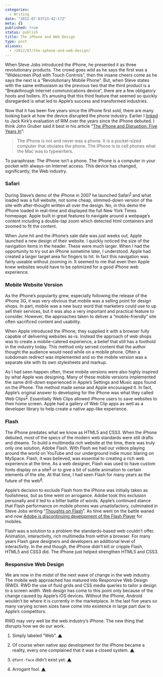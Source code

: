 ```yaml
---
categories:
  - Writing
date: "2012-07-03T23:42:17Z"
meta: {}
published: true
status: publish
title: The iPhone and Web Design
type: post
aliases:
  - /2012/07/the-iphone-and-web-design/
---
```

<p>When Steve Jobs introduced the iPhone, he presented it as three revolutionary products. The crowd goes wild as he says the first was a “Widescreen iPod with Touch Controls”, then the insane cheers come as he says the next is a “Revolutionary Mobile Phone”. But, when Steve states with the same enthusiasm as the previous two that the third product is a “Breakthrough Internet communications device”, there are a few obligatory hoots and hollers. It’s amusing that this third feature that seemed so quickly disregarded is what led to Apple’s success and transformed industries.</p>
<p>Now that it has been five years since the iPhone first sold, there are many looking back at how the device disrupted the phone industry. Earlier I <a href="http://phanza.com/2012/07/03/they-werent-competing-with-a-phone">linked</a> to Jack Kirk’s evaluation of RIM over the years since the iPhone debuted. I think John Gruber said it best in his article “<a href="http://daringfireball.net/2012/07/iphone_disruption_five_years_in">The iPhone and Disruption: Five Years In</a>”:</p>
<blockquote>
<p>The iPhone is not and never was a phone. It is a pocket-sized computer that obviates the phone. The iPhone is to cell phones what the Mac was to typewriters.</p>
</blockquote>
<p>To paraphrase: The iPhone isn’t a phone. The iPhone is a computer in your pocket with always-on Internet access. This device has changed, significantly, the Web industry.</p>
<h3 id="safari">Safari</h3>
<p>During Steve’s demo of the iPhone in 2007 he launched Safari<sup id="fnref:-2012-07-03"><a href="#fn:1-2012-07-03" class="cmp-footnote">1</a></sup> and what loaded was a full website, not some cheap, slimmed-down version of the site with after-thought written all over the design. No, in this demo the iPhone loaded in real-time and displayed the full New York Times homepage. Apple built in great features to navigate around a webpage’s content including a double-tap zoom which detected html containers and zoomed to fit the content.</p>
<p>When June hit and the iPhone’s sale date was just weeks out, Apple launched a new design of their website. I quickly noticed the size of the navigation items in the header. These were much larger. When I had the opportunity to try out an iPhone sometime later, I understood. Apple had created a larger target area for fingers to hit. In fact this navigation was fairly useable without zooming in. It seemed to me that even then Apple knew websites would have to be optimized for a good iPhone web experience.</p>
<h3 id="mobile-website-version">Mobile Website Version</h3>
<p>As the iPhone’s popularity grew, especially following the release of the iPhone 3G, it was very obvious that mobile was a selling point for design shops. In part, mobile was a new buzz word that marketers could use to up sell their services, but it was also a very important and practical feature to consider. However, the approaches taken to deliver a “mobile-friendly” site often sacrificed content and usability.</p>
<p>When Apple introduced the iPhone, they supplied it with a browser fully capable of delivering websites as-is. Instead the approach of web shops was to create a mobile-catered experience, a belief that still has a foothold in the industry today. This method only served content that the author thought the audience would need while on a mobile phone. Often a subdomain redirect was implemented and so the mobile version was a separate site with its own stylesheets and markup.</p>
<p>As I had seen happen often, these mobile versions were also highly inspired by what Apple was designing. Many of these mobile versions implemented the same drill-down experienced in Apple’s Settings and Music apps found on the iPhone. The method made sense and Apple encouraged it. In fact, Apple’s original answer to developing for the iPhone was what they called Web Clips<sup id="fnref:-2012-07-03"><a href="#fn:2-2012-07-03" class="cmp-footnote">2</a></sup>. Essentially Web Clips allowed iPhone users to save websites to their home screen. Apple had a gallery of Web Clip apps as well as a developer library to help create a native app-like experience.</p>
<h3 id="flash">Flash</h3>
<p>The iPhone predates what we know as HTML5 and CSS3. When the iPhone debuted, most of the specs of the modern web standards were still drafts and dreams. To build a multimedia rich website at the time, there was truly only one solution, Adobe Flash. With Flash we had our videos playing around the world on YouTube and our underground indie music blaring on MySpace. Flash, it was believed, was essential to creating a rich web experience at the time. As a web designer, Flash was used to have custom fonts display on a site<sup id="fnref:-2012-07-03"><a href="#fn:3-2012-07-03" class="cmp-footnote">3</a></sup> or to give a bit of subtle animation to certain elements of the site. At that time, I had seen Flash for many years as the future of the web<sup id="fnref:-2012-07-03"><a href="#fn:4-2012-07-03" class="cmp-footnote">4</a></sup>.</p>
<p>Apple’s decision to exclude Flash from the iPhone was initially taken as foolishness, but as time went on arrogance. Adobe took this exclusion personally and it led to a bitter battle of words. Apple’s continued stance that Flash performance on mobile phones was unsatisfactory, culminated in Steve Jobs writing “<a href="http://www.apple.com/hotnews/thoughts-on-flash/">Thoughts on Flash</a>”. As time went on the battle waned and now <a href="http://blogs.adobe.com/flashplayer/2012/06/flash-player-and-android-update.html">Adobe is discontinuing development of the Flash Player</a> for mobiles.</p>
<p>Flash was a solution to a problem the standards-based web couldn’t offer. Animation, interactivity, rich multimedia from within a browser. For many years Flash gave designers and developers an additional level of interactivity. In the end though, the iPhone didn’t kill or cripple Flash, HTML5 and CSS3 did. The iPhone just helped strengthen HTML5 and CSS3.</p>
<h3 id="responsive-web-design">Responsive Web Design</h3>
<p>We are now in the midst of the next wave of change in the web industry. The mobile web approached has matured into Responsive Web Design (RWD). RWD the use of fluid grids and CSS media queries to tailor a design to a screen width. Web design has come to this point only because of the change caused by Apple’s iOS devices. Without the iPhone, Android wouldn’t be where it is currently in the marketplace. In the last five years so many varying screen sizes have come into existence in large part due to Apple’s competitors.</p>
<p>RWD may very well be the web industry’s iPhone. The new thing that disrupts how we do our work.</p>
<div class="cmp-footnotes">
<ol>
<li id="fn:1-2012-07-03">
<p>Simply labeled “Web”.&nbsp;<a href="#fnref:-2012-07-03" class="cmp-footnotes__return-link">&#9650;</a></p>
</li>
<li id="fn:2-2012-07-03">
<p>Of course when native app development for the iPhone became  a reality, every one complained that it was a closed system.&nbsp;<a href="#fnref:-2012-07-03" class="cmp-footnotes__return-link">&#9650;</a></p>
</li>
<li id="fn:3-2012-07-03">
<p><code class="highlighter-rouge">@font-face</code> didn’t exist yet.&nbsp;<a href="#fnref:-2012-07-03" class="cmp-footnotes__return-link">&#9650;</a></p>
</li>
<li id="fn:4-2012-07-03">
<p>Arrogant fool.&nbsp;<a href="#fnref:-2012-07-03" class="cmp-footnotes__return-link">&#9650;</a></p>
</li>
</ol>
</div>
